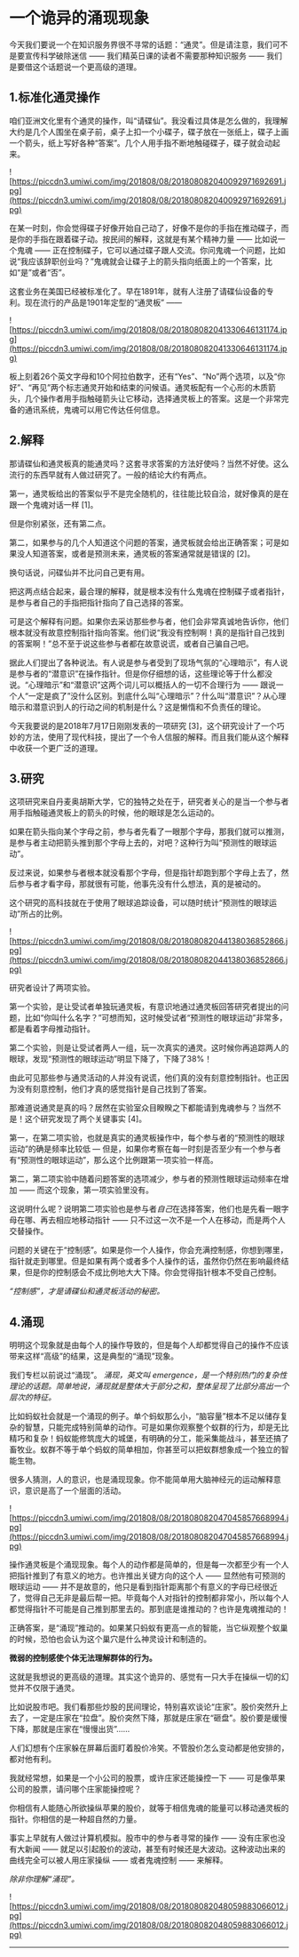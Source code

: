 # 一个诡异的涌现现象

今天我们要说一个在知识服务界很不寻常的话题：“通灵”。但是请注意，我们可不是要宣传科学破除迷信 —— 我们精英日课的读者不需要那种知识服务 —— 我们是要借这个话题说一个更高级的道理。

## 1.标准化通灵操作

咱们亚洲文化里有个通灵的操作，叫“请碟仙”。我没看过具体是怎么做的，我理解大约是几个人围坐在桌子前，桌子上扣一个小碟子，碟子放在一张纸上，碟子上画一个箭头，纸上写好各种“答案”。几个人用手指不断地触碰碟子，碟子就会动起来。

![https://piccdn3.umiwi.com/img/201808/08/201808082040092971692691.jpg](https://piccdn3.umiwi.com/img/201808/08/201808082040092971692691.jpg)

在某一时刻，你会觉得碟子好像开始自己动了，好像不是你的手指在推动碟子，而是你的手指在跟着碟子动。按民间的解释，这就是有某个精神力量 —— 比如说一个鬼魂 —— 正在控制碟子，它可以通过碟子跟人交流。你问鬼魂一个问题，比如说“我应该辞职创业吗？”鬼魂就会让碟子上的箭头指向纸面上的一个答案，比如“是”或者“否”。

这套业务在美国已经被标准化了。早在1891年，就有人注册了请碟仙设备的专利。现在流行的产品是1901年定型的“通灵板” —— 

![https://piccdn3.umiwi.com/img/201808/08/201808082041330646131174.jpg](https://piccdn3.umiwi.com/img/201808/08/201808082041330646131174.jpg)

板上刻着26个英文字母和10个阿拉伯数字，还有“Yes”、“No”两个选项，以及“你好”、“再见”两个标志通灵开始和结束的问候语。通灵板配有一个心形的木质箭头，几个操作者用手指触碰箭头让它移动，选择通灵板上的答案。这是一个非常完备的通讯系统，鬼魂可以用它传达任何信息。

## 2.解释

那请碟仙和通灵板真的能通灵吗？这套寻求答案的方法好使吗？当然不好使。这么流行的东西早就有人做过研究了。一般的结论大约有两点。

第一，通灵板给出的答案似乎不是完全随机的，往往能比较自洽，就好像真的是在跟一个鬼魂对话一样 [1]。

但是你别紧张，还有第二点。

第二，如果参与的几个人知道这个问题的答案，通灵板就会给出正确答案；可是如果没人知道答案，或者是预测未来，通灵板的答案通常就是错误的 [2]。

换句话说，问碟仙并不比问自己更有用。

把这两点结合起来，最合理的解释，就是根本没有什么鬼魂在控制碟子或者指针，是参与者自己的手指把指针指向了自己选择的答案。

可是这个解释有问题。如果你去采访那些参与者，他们会非常真诚地告诉你，他们根本就没有故意控制指针指向答案。他们说“我没有控制啊！真的是指针自己找到的答案啊！”总不至于说这些参与者都在故意说谎，或者自己骗自己吧。

据此人们提出了各种说法。有人说是参与者受到了现场气氛的“心理暗示”，有人说是参与者的“潜意识”在操作指针。但是你仔细想的话，这些理论等于什么都没说。“心理暗示”和“潜意识”这两个词儿可以概括人的一切不合理行为 —— 跟说一个人“一定是疯了”没什么区别。到底什么叫“心理暗示”？什么叫“潜意识”？从心理暗示和潜意识到人的行动之间的机制是什么？这是懒惰和不负责任的理论。

今天我要说的是2018年7月17日刚刚发表的一项研究 [3]，这个研究设计了一个巧妙的方法，使用了现代科技，提出了一个令人信服的解释。而且我们能从这个解释中收获一个更广泛的道理。

## 3.研究

这项研究来自丹麦奥胡斯大学，它的独特之处在于，研究者关心的是当一个参与者用手指触碰通灵板上的箭头的时候，他的眼球是怎么运动的。

如果在箭头指向某个字母之前，参与者先看了一眼那个字母，那我们就可以推测，是参与者主动把箭头推到那个字母上去的，对吧？这种行为叫“预测性的眼球运动”。

反过来说，如果参与者根本就没看那个字母，但是指针却跑到那个字母上去了，然后参与者才看字母，那就很有可能，他事先没有什么想法，真的是被动的。

这个研究的高科技就在于使用了眼球追踪设备，可以随时统计“预测性的眼球运动”所占的比例。

![https://piccdn3.umiwi.com/img/201808/08/201808082044138036852866.jpg](https://piccdn3.umiwi.com/img/201808/08/201808082044138036852866.jpg)

研究者设计了两项实验。

第一个实验，是让受试者单独玩通灵板，有意识地通过通灵板回答研究者提出的问题，比如“你叫什么名字？”可想而知，这时候受试者“预测性的眼球运动”非常多，都是看着字母推动指针。

第二个实验，则是让受试者两人一组，玩一次真实的通灵。这时候你再追踪两人的眼球，发现“预测性的眼球运动”明显下降了，下降了38%！

由此可见那些参与通灵活动的人并没有说谎，他们真的没有刻意控制指针。也正因为没有刻意控制，他们才真的感觉指针是自己找到了答案。

那难道说通灵是真的吗？居然在实验室众目睽睽之下都能请到鬼魂参与？当然不是！这个研究发现了两个关键事实 [4]。

第一，在第二项实验，也就是真实的通灵板操作中，每个参与者的“预测性的眼球运动”的确是频率比较低 — 但是，如果你考察在每一时刻是否至少有一个参与者有“预测性的眼球运动”，那么这个比例跟第一项实验一样高。

第二，第二项实验中随着问题答案的选项减少，参与者的预测性眼球运动频率在增加 —— 而这个现象，第一项实验里没有。

这说明什么呢？说明第二项实验也是参与者*自己*在选择答案，他们也是先看一眼字母在哪、再去相应地移动指针 —— 只不过这一次不是一个人在移动，而是两个人交替操作。

问题的关键在于“控制感”。如果是你一个人操作，你会充满控制感，你想到哪里，指针就走到哪里。但是如果有两个或者多个人操作的话，虽然你仍然在影响最终结果，但是你的控制感会不成比例地大大下降。你会觉得指针根本不受自己控制。

 *“控制感”，才是请碟仙和通灵板活动的秘密。*

## 4.涌现

明明这个现象就是由每个人的操作导致的，但是每个人却都觉得自己的操作不应该带来这样“高级”的结果，这是典型的“涌现”现象。

我们专栏以前说过“涌现”。 *涌现，英文叫 emergence，是一个特别热门的复杂性理论的话题。简单地说，涌现就是整体大于部分之和，整体呈现了比部分高出一个层次的特征。*

比如蚂蚁社会就是一个涌现的例子。单个蚂蚁那么小，“脑容量”根本不足以储存复杂的智慧，只能完成特别简单的动作。可是如果你观察整个蚁群的行为，却是无比精巧和复杂！蚂蚁能修筑庞大的城堡，有明确的分工，能采集能战斗，甚至还搞了畜牧业。蚁群不等于单个蚂蚁的简单相加，你甚至可以把蚁群想象成一个独立的智能生物。

很多人猜测，人的意识，也是涌现现象。你不能简单用大脑神经元的运动解释意识，意识是高了一个层面的活动。

![https://piccdn3.umiwi.com/img/201808/08/201808082047045857668994.jpg](https://piccdn3.umiwi.com/img/201808/08/201808082047045857668994.jpg)

操作通灵板是个涌现现象。每个人的动作都是简单的，但是每一次都至少有一个人把指针推到了有意义的地方。也许推出关键方向的这个人 —— 显然他有可预测的眼球运动 —— 并不是故意的，他只是看到指针距离那个有意义的字母已经很近了，觉得自己无非是最后帮一把。毕竟每个人对指针的控制都非常小，所以每个人都觉得指针不可能是自己推到那里去的。那到底是谁推动的？也许是鬼魂推动的！

正确答案，是“涌现”推动的。如果某只蚂蚁有更高一点的智能，当它纵观整个蚁巢的时候，恐怕也会认为这个巢穴是什么神灵设计和制造的。

 **微弱的控制感使个体无法理解群体的行为。**

这就是我想说的更高级的道理。其实这个诡异的、感觉有一只大手在操纵一切的幻觉并不仅限于通灵。

比如说股市吧。我们看那些炒股的民间理论，特别喜欢谈论“庄家”。股价突然升上去了，一定是庄家在“拉盘”。股价突然下降，那就是庄家在“砸盘”。股价要是缓慢下降，那就是庄家在“慢慢出货”……

人们幻想有个庄家躲在屏幕后面盯着股价冷笑。不管股价怎么变动都是他安排的，都对他有利。

我就经常想，如果是一个小公司的股票，或许庄家还能操控一下 —— 可是像苹果公司的股票，请问哪个庄家能操控呢？

你相信有人能随心所欲操纵苹果的股价，就等于相信鬼魂的能量可以移动通灵板的指针。你相信的是一种超自然的力量。

事实上早就有人做过计算机模拟。股市中的参与者寻常的操作 —— 没有庄家也没有大新闻 —— 就足以引起股价的波动，甚至有时候还是大波动。这种波动出来的曲线完全可以被人用庄家操纵 —— 或者鬼魂控制 —— 来解释。

 *除非你理解“涌现”。*

![https://piccdn3.umiwi.com/img/201808/08/201808082048059883066012.jpg](https://piccdn3.umiwi.com/img/201808/08/201808082048059883066012.jpg)

---

